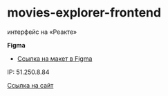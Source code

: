 # movies-explorer-frontend
интерфейс на «Реакте»

**Figma**

* [Ссылка на макет в Figma](https://www.figma.com/file/FUENUykUqFWWKOf4IryGJF/Diploma-(Copy)?node-id=932%3A4182)

IP: 51.250.8.84

[Ссылка на сайт](https://project-mesto.students.nomoredomains.xyz)